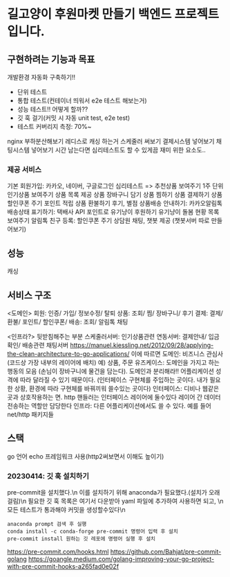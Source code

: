 # 길고양이 후원마켓 만들기 백엔드 프로젝트입니다.

## 구현하려는 기능과 목표

개발환경 자동화 구축하기!!

- 단위 테스트
- 통합 테스트(컨테이너 띄워서 e2e 테스트 해보는거)
- 성능 테스트!! 어떻게 할까??
- 깃 훅 걸기(커밋 시 자동 unit test, e2e test)
- 테스트 커버리지 측정: 70%~

nginx 부하분산해보기
레디스로 캐싱 하는거
스케줄러 써보기
결제시스템 넣어보기
채팅시스템 넣어보기
시간 남는다면 심리테스트도 할 수 있게끔 재미 위한 요소도..

### 제공 서비스

기본 회원가입: 카카오, 네이버, 구글로그인
심리테스트 => 추천상품 보여주기
1주 단위 인기상품 보여주기
상품 목록 제공
상품 장바구니 담기
상품 찜하기
상품 결제하기
상품 할인쿠폰 주기
포인트 적립
상품 환불하기
후기, 별점
상품배송 안내하기: 카카오알림톡
배송상태 표기하기: 택배사 API
포인트로 유기냥이 후원하기
유기냥이 돌봄 현황 목록 보여주기
알림톡 친구 등록: 할인쿠폰 주기
상담원 채팅, 챗봇 제공 (챗봇서버 따로 만들어보기)

## 성능

캐싱

## 서비스 구조

<도메인>
회원: 인증/ 가입/ 정보수정/ 탈퇴
상품: 조회/ 찜/ 장바구니/ 후기
결제: 결제/ 환불/ 포인트/ 할인쿠폰/
배송: 조회/ 알림톡
채팅

<인프라?>
뒷받침해주는 부분
스케줄러서버: 인기상품관련
연동서버: 결제안내/ 입금확인/ 배송관련
채팅서버
https://manuel.kiessling.net/2012/09/28/applying-the-clean-architecture-to-go-applications/
이에 따르면
도메인: 비즈니스 관심사(코드상 가장 내부의 레이어에 배치) 예) 상품, 주문
유즈케이스: 도메인을 가지고 하는 행동의 모음 (손님이 장바구니에 물건을 담는다). 도메인과 분리해라!!
어플리케이션 성격에 따라 달라질 수 있기 때문이다.
(인터페이스 구현체를 주입하는 곳이다. 내가 필요한 상황, 환경에 따라 구현체를 바꿔끼워 쓸수있는 곳이다)
인터페이스: 디비나 웹같은 곳과 상호작용하는 면. http 핸들러는 인터페이스 레이어에 둘수있다
레이어 간 데이터 전송하는 역할만 담당한다
인프라: 다른 어플리케이션에서도 쓸 수 있다. 예를 들어 net/http 패키지들

## 스택

go 언어
echo 프레임워크 사용(http2써보면서 이해도 높이기)

### 20230414: 깃 훅 설치하기

pre-commit을 설치했다.\n
이를 설치하기 위해 anaconda가 필요했다.(설치가 오래걸림)\n
필요한 깃 훅 목록은 여기서 다운받아 yaml 파일에 추가하여 사용하면 되고, \n
모든 테스트가 통과해야 커밋을 생성할수있다\n

```
anaconda prompt 검색 후 실행
conda install -c conda-forge pre-commit 명령어 입력 후 설치
pre-commit install 원하는 깃 레포에 명령어 실행 후 설치
```

https://pre-commit.com/hooks.html
https://github.com/Bahjat/pre-commit-golang
https://goangle.medium.com/golang-improving-your-go-project-with-pre-commit-hooks-a265fad0e02f
